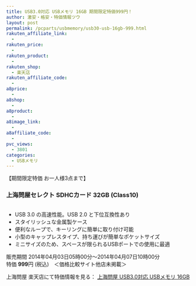 ```yaml
---
title: USB3.0対応 USBメモリ 16GB 期間限定特価999円！
author: 激安・格安・特価情報ツウ
layout: post
permalink: /pcparts/usbmemory/usb30-usb-16gb-999.html
rakuten_affiliate_link:
  -
rakuten_price:
  -
rakuten_product:
  -
rakuten_shop:
  - 楽天店
rakuten_affiliate_code:
  -
a8price:
  -
a8shop:
  -
a8product:
  -
a8image_link:
  -
a8affiliate_code:
  -
pvc_views:
  - 3801
categories:
  - USBメモリ
---
```

【期間限定特価 お一人様3点まで】


### 上海問屋セレクト SDHCカード 32GB (Class10)

<div class="img-bg2 img_L">
  <a href="//hb.afl.rakuten.co.jp/hgc/032ab3e9.5b793415.039e5bec.4fa1c071/?pc=http%3a%2f%2fitem.rakuten.co.jp%2fdonya%2f11012%2f%3fscid%3daf_link_img&m=http%3a%2f%2fm.rakuten.co.jp%2fdonya%2fi%2f10931631%2f" target="_blank"><img src="//hbb.afl.rakuten.co.jp/hgb/?pc=http%3a%2f%2fthumbnail.image.rakuten.co.jp%2f%400_mall%2fdonya%2fcabinet%2fflashitem3%2f11012-0.jpg%3f_ex%3d128x128&m=http%3a%2f%2fthumbnail.image.rakuten.co.jp%2f%400_mall%2fdonya%2fcabinet%2fflashitem3%2f11012-0.jpg" border="0" title="" alt="" /></a>
</div>

<!--more-->

  * USB 3.0 の高速性能。USB 2.0 と下位互換性あり
  * スタイリッシュな金属製ケース
  * 便利なループで、キーリングに簡単に取り付け可能
  * 小型のキャップレスタイプ、持ち運びが簡単なポケットサイズ
  * ミニサイズのため、スペースが限られるUSBポートでの使用に最適

販売期間 2014年04月03日05時00分～2014年04月07日10時00分
<br clear="all" />特価 <span class="tokka-price"><strong>999</strong></span>円 (税込)　＜価格比較サイト他店未掲載＞

上海問屋 楽天店にて特価情報を見る： <a href="//hb.afl.rakuten.co.jp/hgc/032ab3e9.5b793415.039e5bec.4fa1c071/?pc=http%3a%2f%2fitem.rakuten.co.jp%2fdonya%2f11012%2f%3fscid%3daf_link_img&m=http%3a%2f%2fm.rakuten.co.jp%2fdonya%2fi%2f10931631%2f" target="_blank"><span class="fs150p">上海問屋 USB3.0対応 USBメモリ 16GB</span></a>